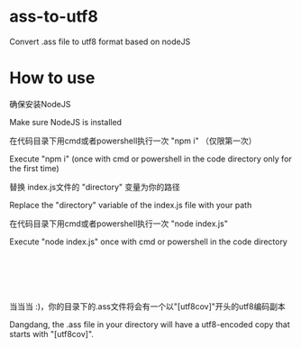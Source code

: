 # ass-to-utf8
 Convert .ass file to utf8 format based on nodeJS
 
 # How to use
 
 确保安装NodeJS
 
  Make sure NodeJS is installed
 
 在代码目录下用cmd或者powershell执行一次  "npm i" （仅限第一次）
 
Execute "npm i" (once with cmd or powershell in the code directory only for the first time)
 
 替换 index.js文件的 "directory" 变量为你的路径
 
 Replace the "directory" variable of the index.js file with your path
 
 在代码目录下用cmd或者powershell执行一次 "node index.js"

Execute "node index.js" once with cmd or powershell in the code directory

 <br> <br><br><br>
 
 
当当当 :)，你的目录下的.ass文件将会有一个以"[utf8cov]"开头的utf8编码副本

Dangdang, the .ass file in your directory will have a utf8-encoded copy that starts with "[utf8cov]".
